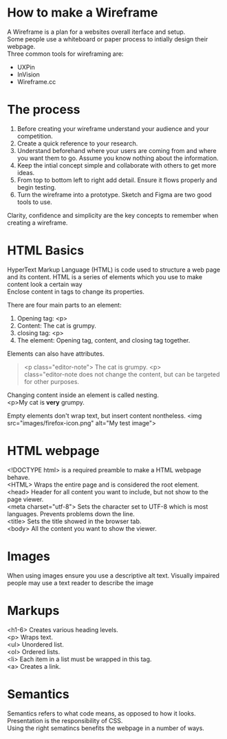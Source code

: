 # How to make a Wireframe  

A Wireframe is a plan for a websites overall iterface and setup.  
Some people use a whiteboard or paper process to intially design their webpage.  
Three common tools for wireframing are:  
* UXPin  
* InVision  
* Wireframe.cc  

# The process  

1. Before creating your wireframe understand your audience and your competition.  
2. Create a quick reference to your research.  
3. Understand beforehand where your users are coming from and where you want them to go. Assume you know nothing about the information.  
4. Keep the intial concept simple and collaborate with others to get more ideas.  
5. From top to bottom left to right add detail. Ensure it flows properly and begin testing.  
6. Turn the wireframe into a prototype. Sketch and Figma are two good tools to use.  

Clarity, confidence and simplicity are the key concepts to remember when creating a wireframe.  

# HTML Basics  

HyperText Markup Language (HTML) is code used to structure a web page and its content. 
HTML is a series of elements which you use to make content look a certain way  
Enclose content in tags to change its properties.  

There are four main parts to an element:  
1. Opening tag: \<p>  
2. Content: The cat is grumpy.  
3. closing tag: \<p>  
4. The element: Opening tag, content, and closing tag together.  

Elements can also have attributes.  
> \<p class="editor-note"> The cat is grumpy. \<p>  
class="editor-note does not change the content, but can be targeted for other purposes.  

Changing content inside an element is called nesting.  
\<p>My cat is <strong>very</strong> grumpy.</p>  

Empty elements don't wrap text, but insert content nontheless.
\<img src="images/firefox-icon.png" alt="My test image">  

# HTML webpage  

\<!DOCTYPE html> is a required preamble to make a HTML webpage behave.  
\<HTML> Wraps the entire page and is considered the root element.  
\<head> Header for all content you want to include, but not show to the page viewer.  
\<meta charset="utf-8"> Sets the character set to UTF-8 which is most languages. Prevents problems down the line.  
\<title> Sets the title showed in the browser tab.  
\<body> All the content you want to show the viewer.  

# Images 

When using images ensure you use a descriptive alt text. Visually impaired people may use a text reader to describe the image  

# Markups  

\<h1-6> Creates various heading levels.  
\<p> Wraps text.  
\<ul> Unordered list.  
\<ol> Ordered lists.  
\<li> Each item in a list must be wrapped in this tag.  
\<a> Creates a link.  

# Semantics  

Semantics refers to what code means, as opposed to how it looks.  
Presentation is the responsibility of CSS.  
Using the right sematincs benefits the webpage in a number of ways.  


